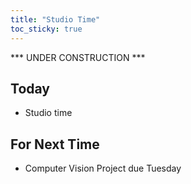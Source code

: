 ```yaml
---
title: "Studio Time"
toc_sticky: true
---
```


*** UNDER CONSTRUCTION ***

## Today

* Studio time

## For Next Time

* Computer Vision Project due Tuesday
